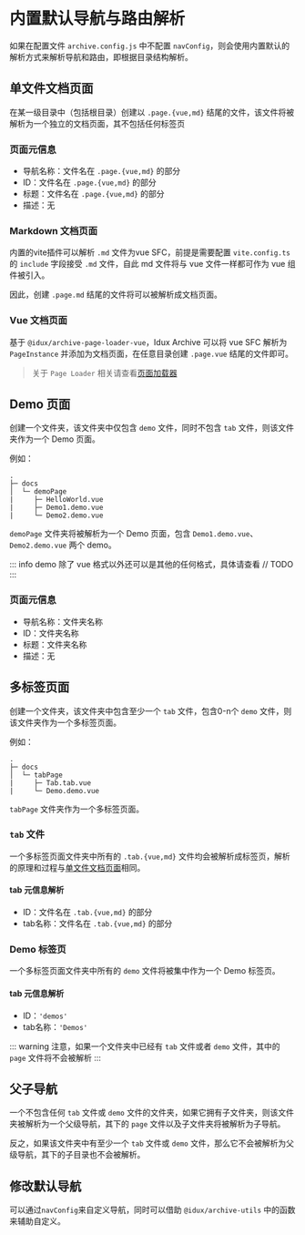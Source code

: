 # 内置默认导航与路由解析

如果在配置文件 `archive.config.js` 中不配置 `navConfig`，则会使用内置默认的解析方式来解析导航和路由，即根据目录结构解析。

## 单文件文档页面

在某一级目录中（包括根目录）创建以 `.page.{vue,md}` 结尾的文件，该文件将被解析为一个独立的文档页面，其不包括任何标签页

### 页面元信息

- 导航名称：文件名在 `.page.{vue,md}` 的部分
- ID：文件名在 `.page.{vue,md}` 的部分
- 标题：文件名在 `.page.{vue,md}` 的部分
- 描述：无

### Markdown 文档页面

内置的vite插件可以解析 `.md` 文件为vue SFC，前提是需要配置 `vite.config.ts` 的 `include` 字段接受 `.md` 文件，自此 md 文件将与 vue 文件一样都可作为 vue 组件被引入。

因此，创建 `.page.md` 结尾的文件将可以被解析成文档页面。

<!-- > 更多 Markdown 编写相关内容请查看 // TODO -->

### Vue 文档页面

基于 `@idux/archive-page-loader-vue`，Idux Archive 可以将 vue SFC 解析为 `PageInstance` 并添加为文档页面，在任意目录创建 `.page.vue` 结尾的文件即可。

> 关于 `Page Loader` 相关请查看[页面加载器](/guide/customization/PageLoader/)

## Demo 页面

创建一个文件夹，该文件夹中仅包含 `demo` 文件，同时不包含 `tab` 文件，则该文件夹作为一个 Demo 页面。

例如：

```
.
├─ docs
│  └─ demoPage
|     ├─ HelloWorld.vue
|     ├─ Demo1.demo.vue
|     └─ Demo2.demo.vue
```
`demoPage` 文件夹将被解析为一个 Demo 页面，包含 `Demo1.demo.vue`、`Demo2.demo.vue` 两个 demo。

::: info demo 除了 vue 格式以外还可以是其他的任何格式，具体请查看 // TODO
:::

### 页面元信息

- 导航名称：文件夹名称
- ID：文件夹名称
- 标题：文件夹名称
- 描述：无

## 多标签页面

创建一个文件夹，该文件夹中包含至少一个 `tab` 文件，包含0-n个 `demo` 文件，则该文件夹作为一个多标签页面。

例如：

```
.
├─ docs
│  └─ tabPage
|     ├─ Tab.tab.vue
|     └─ Demo.demo.vue
```

`tabPage` 文件夹作为一个多标签页面。

### `tab` 文件

一个多标签页面文件夹中所有的 `.tab.{vue,md}` 文件均会被解析成标签页，解析的原理和过程与[单文件文档页面](#单文件文档页面)相同。

#### tab 元信息解析

- ID：文件名在 `.tab.{vue,md}` 的部分
- tab名称：文件名在 `.tab.{vue,md}` 的部分

### Demo 标签页

一个多标签页面文件夹中所有的 `demo` 文件将被集中作为一个 Demo 标签页。

#### tab 元信息解析

- ID：`'demos'`
- tab名称：`'Demos'`

::: warning 注意，如果一个文件夹中已经有 `tab` 文件或者 `demo` 文件，其中的 `page` 文件将不会被解析
:::

## 父子导航

一个不包含任何 `tab` 文件或 `demo` 文件的文件夹，如果它拥有子文件夹，则该文件夹被解析为一个父级导航，其下的 `page` 文件以及子文件夹将被解析为子导航。

反之，如果该文件夹中有至少一个 `tab` 文件或 `demo` 文件，那么它不会被解析为父级导航，其下的子目录也不会被解析。

## 修改默认导航

可以通过`navConfig`来自定义导航，同时可以借助 `@idux/archive-utils` 中的函数来辅助自定义。 

<!-- // TODO 跳转 -->